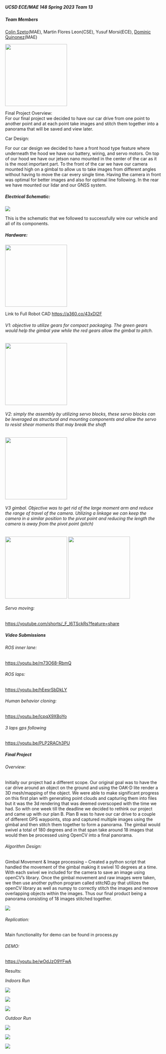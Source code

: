 ##### UCSD ECE/MAE 148 Spring 2023 Team 13


##### Team Members

[Colin Szeto](mailto:cszeto@ucsd.edu)(MAE), Martin Flores Leon(CSE), Yusuf Morsi(ECE), [Dominic Quinonez](mailto:dmquinon@ucsd.edu)(MAE)

<img src="https://lh3.googleusercontent.com/dl7DzsoTw9a-qfMl1YEQDC-yG9jjCdJ40EwMVY6Xo-X-T-P-oFADIdTgrFmx6jXdN7KAQt_WiWOj_6iKuVfvNjJSrhdr6pRwNpFF5qh4bnlSkXnR2RsO0E7QHu8qNZutgJqET8iEisjnQaiqmQ3ErHE" width=200px>


Final Project Overview:  
For our final project we decided to have our car drive from one point to another point and at each point take images and stitch them together into a panorama that will be saved and view later. 

Car Design:

For our car design we decided to have a front hood type feature where underneath the hood we have our battery, wiring, and servo motors. On top of our hood we have our jetson nano mounted in the center of the car as it is the most important part. To the front of the car we have our camera mounted high on a gimbal to allow us to take images from different angles without having to move the car every single time. Having the camera in front was optimal for better images and also for optimal line following. In the rear we have mounted our lidar and our GNSS system.


##### Electrical Schematic: 

![](https://lh3.googleusercontent.com/UGsK9eaaBPQoW64z_iIWD3uI3NEcf9nSjy0ejIT-jly79kv5fTSLtPaIds0mv0si6z_4gqiAbhwvPOrs9T51NE7U6wgT5EEZhMTG0CrZgNnx2ZZbBrTqO2L9NfMnIUKE8uHbW4Yfe54SrZuPsPj4hdU)

This is the schematic that we followed to successfully wire our vehicle and all of its components.


##### Hardware: 
<img src ="https://lh5.googleusercontent.com/oI_9ofCp3S5xS54PAKwwyU0IyPKYL82ajO9fzjPvlPXeAUhK4CYMyXhPulU00wi1Grpo8hHciFN4H0WA2oyJfgahlmHHsm5OXqLJI0o3-UOcGm8FHKtaFZKP9aC4jNTsPHYDoQKkrjZY-p99wtA6gE0" width=200p>

Link to Full Robot CAD
<https://a360.co/43xDl2F>


###### _V1: objective to utilize gears for compact packaging. The green gears would help the gimbal yaw while the red gears allow the gimbal to pitch._ 

<img src ="https://lh4.googleusercontent.com/0RMHIJkqZciwBVob0NYr1gFXtRLC5LZYtlYNb-pSV1WIPIbmlwplc5Qno1TL76ua5iTDh5YtWa39Vd82Hx8oVOJKA0AsH36UsfP597Vu8HTkzDNbNMto-1JliEPiIsgWLdxlQF_NguyWSuF4VUbe1zU" width=200px>


###### _V2: simply the assembly by utilizing servo blocks, these servo blocks can be leveraged as structural and mounting components and allow the servo to resist shear moments that may break the shaft_

<img src ="https://lh3.googleusercontent.com/4Nv6weLuFxTgQGlg6jjH9uTrQLoN_ucUuWlshqccugEu4LC_01bDBM2hLvU8K9OSQuZucHufZ-P_rNclfAKTmSDQT7kyX0zyf3Fz67aHEmfa7YAmn_aI591r_zJQUmPIvvZBdq0uxtMBmU5UVjrKJKs" width=200px>


###### _V3 gimbal. Objective was to get rid of the large moment arm and reduce the range of travel of the camera. Utilizing a linkage we can keep the camera in a similar position to the pivot point and reducing the length the camera is away from the pivot point (pitch)_

<img src ="https://lh5.googleusercontent.com/5F3UeZD5NsqNctflSAwpwgtXw9jZk7uCTjZ4pH4IdPYFUfdZs0j86Pz4RmHG589IHXgurGrTl8vAmWWSF7kUdlHxFmmX9fkBLOMU4KUpzMDrWJRlwEyuQg2VHZy2b-YASPmWL7KSwB59KFjkQLmX3s0" width=200p>
<img src ="https://lh3.googleusercontent.com/6fjLonfaabsCnh_nHrkPOaa_paSKUXz_4UDRXkhfWeDmGAMsCC_uvtuVCZ386lBV_Fr1k9Zq9u0FzlVXWHLpo81kfa-4tki3VLDDHyV0onqMXFx6ib91OYTuURrhUWGYKgWZEkomDOlGXwFJGJ2I9Ls" width=200px>


###### _Servo moving:_

<https://youtube.com/shorts/_F_l6TSckRs?feature=share>


##### Video Submissions


###### _ROS inner lane:_ 

<https://youtu.be/m73O68-RbmQ>


###### _ROS laps:_ 

<https://youtu.be/hEesrSbDkLY>


###### _Human behavior cloning:_ 

<https://youtu.be/lcpqX9XBoYo>


###### _3 laps gps following_

<https://youtu.be/PLP2RACh3PU>


##### Final Project


###### _Overview:_ 

Initially our project had a different scope. Our original goal was to have the car drive around an object on the ground and using the OAK-D lite render a 3D mesh/mapping of the object. We were able to make significant progress on this first plan with generating point clouds and capturing them into files but it was the 3d rendering that was deemed overscoped with the time we had. So with one week till the deadline we decided to rethink our project and came up with our plan B. Plan B was to have our car drive to a couple of different GPS waypoints, stop and captured multiple images using the gimbal and then stitch them together to form a panorama. The gimbal would swivel a total of 180 degrees and in that span take around 18 images that would then be processed using OpenCV into a final panorama. 


###### _Algorithm Design:_ 

Gimbal Movement & Image processing – Created a python script that handled the movement of the gimbal making it swivel 10 degrees at a time. With each swivel we included for the camera to save an image using openCV’s library. Once the gimbal movement and raw images were taken, we then use another python program called stitcND.py that utilizes the openCV library as well as numpy to correctly stitch the images and remove overlapping objects within the images. Thus our final product being a panorama consisting of 18 images stitched together. 

![](https://lh6.googleusercontent.com/698d0hlSoYlySs_S9QgBiK1NxxyAnOfl_xcndCdQya_IUxwrJ637aVwiCnpcBJ4pnWqum849n96Bu3KIxC1giVCh4hoL3LI_Z4kCcEwIqJ659qeKl6osFzZrJJlT1oADAyn3smkCMabRR5l4wM4oVgk)

###### _Replication:_

Main functionality for demo can be found in process.py


###### _DEMO:_ 

<https://youtu.be/wOdJzO9YFwA>


Results: 

_Indoors Run_

![](https://lh3.googleusercontent.com/6PNPa1cjwmaSy7XqOmKdq_rk-HXxWKioTsWK0a9XKgECeo6L4DlY4ZrQzrXIc_gnctYv8zpK0G36lyar9_MomfiS7AmY_rgemIs0guhvolcGDSHoNl9GPKNusLKgJs-EXUjiG31BpaEIEKeDZNuo_YA)

![](https://lh5.googleusercontent.com/SdzjxxhawaRsoG9PvOXaX_Cjm816sB36e9ByEjXciIpYeL3KPzZ-gTnKwUFrLvpq_Vd3GtTXjIRTqIJ5tzh4qfBOv_pnsEd8ZF3jhbU7Fmt48rTxE9wwEez9Z3MR-SNGrx-9YmtZJE0VTEJnyMk3nww)

![](https://lh5.googleusercontent.com/De64uNRnpMaYpLp4L8TH7IF-6aYm1w15fsmxTSqmPcD85FAsbQUDwMxBkj2Gc2E-5jYUG7y71qv22iKza2MLLmionc92iEQvydO0FfWSvHeh1cupNIKptTYpOAS3dcJSIjnsE60VUBPmkXkNS6mxPoQ)

_Outdoor Run_ 

![](https://lh6.googleusercontent.com/SLy1IAtqFmlvoS_lg8jvKIr0PmxZZ9NEjssI5Mi-mqfb2KGRKUMC3DBd7ccn5Q4hbcFbVquf1bmj8PB9H9CIIBP8Qev0dGR4p_MMBom3grbohgHqq3x_6MAU4WAtiO5ns4ed3bLv1Wgg8yXVl8Wp0bw)

![](https://lh6.googleusercontent.com/MNKSXHjGxZ31T7oMhLy30mFaVnAX2iNKJN-FnpXSruSrl7JKc0N8Yf0U9XX6lv2T-97K_50rjniNeBRUadh2LoDHMhQJuYfBfXE-HjCfB36MoDsMeS3RejyHoX1pZ20WOsNxAMCard4VODLOs2prYg8)

![](https://lh6.googleusercontent.com/Q70LiGDRXfvMDy4zurNtcbXIQmHlGQeB31lbScWJyQ091KHhdo90vRL7H7TtXbMn99d1mHFL8vWGHiZHzGBaUofR_LfDGvUexzyi-uiPtmlGFpjvOXE8CVpmNxR1ZSM3CMhRCDwy7nsxZhEic97OzCU)
  </div>

